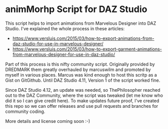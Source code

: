 # animMorhp Script for DAZ Studio 

This script helps to import animations from Marvelous Designer into DAZ Studio. I've explained the whole process in these articles:
- https://www.versluis.com/2015/03/how-to-export-animations-from-daz-studio-for-use-in-marvelous-designer/
- https://www.versluis.com/2015/03/how-to-export-garment-animations-from-marvelous-designer-for-use-in-daz-studio/

Part of this process is this nifty community script. Originally provided by DREDMARK them greatly overhauled by marcuswilm and promoted by myself in various places. Marcus was kind enough to host this scritp as a Gist on GitGithub. Until DAZ Studio 4.11, Version 1 of the script worked fine.

Since DAZ Studio 4.12, an update was needed, so ThePhilosopher reached out to the DAZ Community, where the script was tweaked (let me know who did it so I can give credit here). To make updates future proof, I've created this repo so we can offer releases and use pull requests and branches for community coding.

More details and license coming soon :-)
